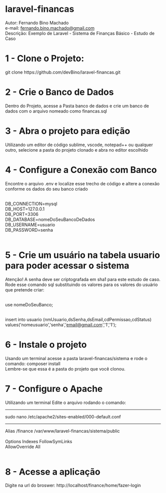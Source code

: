 # laravel-financas
Autor: Fernando Bino Machado<br>
e-mail: fernando.bino.machado@gmail.com<br>
Descrição: Exemplo de Laravel - Sistema de Finanças Básico - Estudo de Caso


<h1> 1 - Clone o Projeto:  </h1>
  <p> git clone https://github.com/devBino/laravel-financas.git </p>
  
<h1> 2 - Crie o Banco de Dados </h1>
<p>Dentro do Projeto, acesse a Pasta banco de dados e crie um banco de dados com o arquivo nomeado como financas.sql</p>

<h1>3 - Abra o projeto para edição </h1>
<p>Utilizando um editor de código sublime, vscode, notepad++ ou qualquer outro, selecione a pasta do projeto clonado e abra no editor escolhido</p>

<h1>4 - Configure a Conexão com Banco </h1>
<p>Encontre o arquivo .env e localize esse trecho de código e altere a conexão conforme os dados do seu banco criado</p>
<br>
DB_CONNECTION=mysql<br>
DB_HOST=127.0.0.1<br>
DB_PORT=3306<br>
DB_DATABASE=nomeDoSeuBancoDeDados<br>
DB_USERNAME=usuario<br>
DB_PASSWORD=senha<br>
<br>

<h1>5 - Crie um usuário na tabela usuario para poder acessar o sistema</h1>

<p>Atenção! A senha deve ser criptografada em sha1 para este estudo de caso.
  <br>Rode esse comando sql substituindo os valores para os valores do usuário que pretende criar: 
  
  <br>use nomeDoSeuBanco;
  
  <br>insert into usuario (nmUsuario,dsSenha,dsEmail,cdPermissao,cdStatus)
values('nomeusuario','senha','email@gmail.com','1','1');

<h1>6 - Instale o projeto</h1>
<p> Usando um terminal acesse a pasta laravel-financas/sistema e rode o comando: composer install 
  <br>
  Lembre-se que essa é a pasta do projeto que você clonou.
</p>
<h1>7 - Configure o Apache</h1>
 <p>
  Utilizando um terminal Edite o arquivo rodando o comando: <hr>
  sudo nano /etc/apache2/sites-enabled/000-default.conf
  <hr>
        Alias /finance /var/www/laravel-financas/sistema/public<br>
        <Directory /var/www/laravel-financas/sistema/public><br>
                Options Indexes FollowSymLinks<br>
                AllowOverride All<br>
        </Directory><br>

</p>

<h1>8 - Acesse a aplicação</h1>
<p>Digite na url do broswer: http://localhost/finance/home/fazer-login</p>
